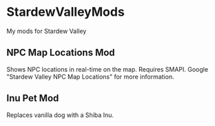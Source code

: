 # StardewValleyMods
My mods for Stardew Valley


## NPC Map Locations Mod

Shows NPC locations in real-time on the map. Requires SMAPI. Google "Stardew Valley NPC Map Locations" for more information.


##  Inu Pet Mod

Replaces vanilla dog with a Shiba Inu.



